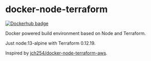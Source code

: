 # docker-node-terraform
[![Dockerhub badge](https://dockeri.co/image/jdhornsby/docker-node-terraform)](https://hub.docker.com/r/jdhornsby/docker-node-terraform)

Docker powered build environment based on Node and Terraform.

Just node:13-alpine with Terraform 0.12.19.

Inspired by [jch254/docker-node-terraform-aws](https://github.com/jch254/docker-node-terraform-aws).